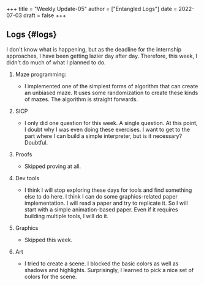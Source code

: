 +++
title = "Weekly Update-05"
author = ["Entangled Logs"]
date = 2022-07-03
draft = false
+++

## Logs {#logs}

I don't know what is happening, but as the deadline for the internship approaches, I have been getting lazier day after day. Therefore, this week, I didn't do much of what I planned to do.

1.  Maze programming:
    -   I implemented one of the simplest forms of algorithm that can create an unbiased maze. It uses some randomization to create these kinds of mazes. The algorithm is straight forwards.

2.  SICP
    -   I only did one question for this week. A single question. At this point, I doubt why I was even doing these exercises. I want to get to the part where I can build a simple interpreter, but is it necessary? Doubtful.

3.  Proofs
    -   Skipped proving at all.

4.  Dev tools
    -   I think I will stop exploring these days for tools and find something else to do here. I think I can do some graphics-related paper implementation. I will read a paper and try to replicate it. So I will start with a simple animation-based paper. Even if it requires building multiple tools, I will do it.

5.  Graphics
    -   Skipped this week.

6.  Art
    -   I tried to create a scene. I blocked the basic colors as well as shadows and highlights. Surprisingly, I learned to pick a nice set of colors for the scene.
